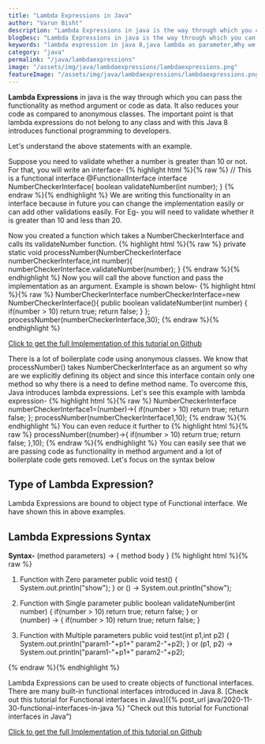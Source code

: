 ```yaml
---
title: "Lambda Expressions in Java"
author: "Varun Bisht"
description: "Lambda Expressions in java is the way through which you can pass the functionality as method argument or code as data. It also reduces your code as compared to anonymous classes. The important point is that lambda expressions do not belong to any class and with this Java 8 introduces functional programming to developers."
blogDesc: "Lambda Expressions in java is the way through which you can pass the functionality as method argument or code as data. It also reduces your code as compared to anonymous classes. The important point is that lambda expressions do not belong to any class and with this Java 8 introduces functional programming to developers."
keywords: "lambda expression in java 8,java lambda as parameter,Why we use lambda expressions in Java?,Lambda Expressions Syntax"
category: "java"
permalink: "/java/lambdaexpressions"
image: "/assets/img/java/lambdaexpressions/lambdaexpressions.png"
featureImage: "/assets/img/java/lambdaexpressions/lambdaexpressions.png"
---
```

**Lambda Expressions** in java is the way through which you can pass the functionality as method argument or code as data.
It also reduces your code as compared to anonymous classes. The important point is that lambda expressions do not belong to any class and with this Java 8 introduces functional programming to developers.

Let's understand the above statements with an example.

Suppose you need to validate whether a number is greater than 10 or not. For that, you will write an interface-
{% highlight html %}{% raw %}
// This is a functional interface
@FunctionalInterface
interface NumberCheckerInterface{
    boolean validateNumber(int number);
}
{% endraw %}{% endhighlight %}
We are writing this functionality in an interface because in future you can change the implementation easily or can add other validations easily.
For Eg- you will need to validate whether it is greater than 10 and less than 20.

Now you created a function which takes a NumberCheckerInterface and calls its validateNumber function.
{% highlight html %}{% raw %}
private static void processNumber(NumberCheckerInterface numberCheckerInterface,int number){
        numberCheckerInterface.validateNumber(number);
    }
{% endraw %}{% endhighlight %}
Now you will call the above function and pass the implementation as an argument. Example is shown below-
{% highlight html %}{% raw %}
NumberCheckerInterface numberCheckerInterface=new NumberCheckerInterface(){
    public boolean validateNumber(int number) {
        if(number > 10)
            return true;
        return false;
    }
};
processNumber(numberCheckerInterface,30);
{% endraw %}{% endhighlight %}

<a href="https://github.com/techypoint/JavaTutorials/tree/master/src/main/java/techylane/tutorials/lambdaexpressions">Click to get the full Implementation of this tutorial on Github</a>

There is a lot of boilerplate code using anonymous classes. We know that processNumber() takes NumberCheckerInterface as an argument so why are we explicitly defining its object and since this interface contain only one method so why there is a need to define method name. To overcome this, Java introduces lambda expressions. Let's see this example with lambda expression-
{% highlight html %}{% raw %}
NumberCheckerInterface numberCheckerInterface1=(number)->{
    if(number > 10)
        return true;
    return false;
};
processNumber(numberCheckerInterface1,10);
{% endraw %}{% endhighlight %}
You can even reduce it further to
{% highlight html %}{% raw %}
processNumber((number)->{
            if(number > 10)
                return true;
            return false;
        },10);
{% endraw %}{% endhighlight %}
You can easily see that we are passing code as functionality in method argument and a lot of boilerplate code gets removed. Let's focus on the syntax below

## Type of Lambda Expression?
Lambda Expressions are bound to object type of Functional interface. We have shown this in above examples.

## Lambda Expressions Syntax
**Syntax-** (method parameters) -> { method body }
{% highlight html %}{% raw %}

1. Function with Zero parameter
public void test() {
  System.out.println("show");
}
or
() -> System.out.println("show");

2. Function with Single parameter
public boolean validateNumber(int number) {
  if(number > 10)
   return true;
  return false;
}
or  
(number) -> { if(number > 10) return true; return false; }

3. Function with Multiple parameters
public void test(int p1,int p2) {
    System.out.println("param1-"+p1+" param2-"+p2);
}
or
(p1, p2) -> System.out.println("param1-"+p1+" param2-"+p2);

{% endraw %}{% endhighlight %}

Lambda Expressions can be used to create objects of functional interfaces. There are many built-in functional interfaces introduced in Java 8.
[Check out this tutorial for Functional interfaces in Java]({% post_url java/2020-11-30-functional-interfaces-in-java %} "Check out this tutorial for Functional interfaces in Java")

<a href="https://github.com/techypoint/JavaTutorials/tree/master/src/main/java/techylane/tutorials/lambdaexpressions">Click to get the full Implementation of this tutorial on Github</a>
